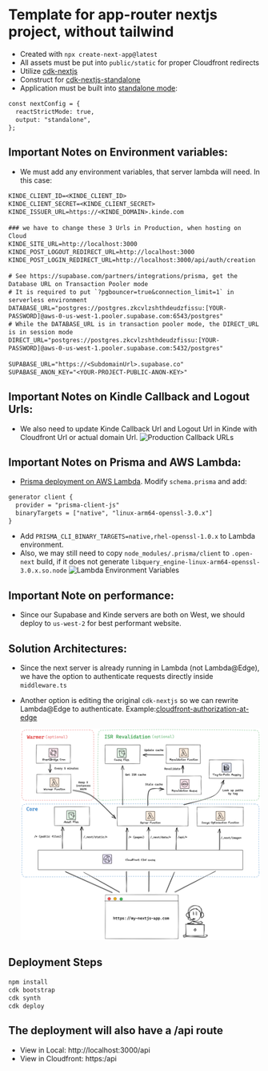 # Template for app-router nextjs project, without tailwind

- Created with `npx create-next-app@latest`
- All assets must be put into `public/static` for proper Cloudfront redirects
- Utilize [cdk-nextjs](https://github.com/jetbridge/cdk-nextjs)
- Construct for [cdk-nextjs-standalone](https://constructs.dev/packages/cdk-nextjs-standalone)
- Application must be built into [standalone mode](https://nextjs.org/docs/pages/api-reference/next-config-js/output):

```
const nextConfig = {
  reactStrictMode: true,
  output: "standalone",
};
```

## Important Notes on Environment variables:

- We must add any environment variables, that server lambda will need. In this case:

```env
KINDE_CLIENT_ID=<KINDE_CLIENT_ID>
KINDE_CLIENT_SECRET=<KINDE_CLIENT_SECRET>
KINDE_ISSUER_URL=https://<KINDE_DOMAIN>.kinde.com

### we have to change these 3 Urls in Production, when hosting on Cloud
KINDE_SITE_URL=http://localhost:3000
KINDE_POST_LOGOUT_REDIRECT_URL=http://localhost:3000
KINDE_POST_LOGIN_REDIRECT_URL=http://localhost:3000/api/auth/creation

# See https://supabase.com/partners/integrations/prisma, get the Database URL on Transaction Pooler mode
# It is required to put `?pgbouncer=true&connection_limit=1` in serverless environment
DATABASE_URL="postgres://postgres.zkcvlzshthdeudzfissu:[YOUR-PASSWORD]@aws-0-us-west-1.pooler.supabase.com:6543/postgres"
# While the DATABASE_URL is in transaction pooler mode, the DIRECT_URL is in session mode
DIRECT_URL="postgres://postgres.zkcvlzshthdeudzfissu:[YOUR-PASSWORD]@aws-0-us-west-1.pooler.supabase.com:5432/postgres"

SUPABASE_URL="https://<SubdomainUrl>.supabase.co"
SUPABASE_ANON_KEY="<YOUR-PROJECT-PUBLIC-ANON-KEY>"
```

## Important Notes on Kindle Callback and Logout Urls:

- We also need to update Kinde Callback Url and Logout Url in Kinde with Cloudfront Url or actual domain Url.
  ![Production Callback URLs](../images/AWSCloudfrontKindleCallback.png)

## Important Notes on Prisma and AWS Lambda:

- [Prisma deployment on AWS Lambda](https://www.prisma.io/docs/orm/prisma-client/deployment/serverless/deploy-to-aws-lambda). Modify `schema.prisma` and add:

```
generator client {
  provider = "prisma-client-js"
  binaryTargets = ["native", "linux-arm64-openssl-3.0.x"]
}
```

- Add `PRISMA_CLI_BINARY_TARGETS=native,rhel-openssl-1.0.x` to Lambda environment.
- Also, we may still need to copy `node_modules/.prisma/client` to `.open-next` build, if it does not generate `libquery_engine-linux-arm64-openssl-3.0.x.so.node`
  ![Lambda Environment Variables](../images/LambdaEnvironment.png)

## Important Note on performance:

- Since our Supabase and Kinde servers are both on West, we should deploy to `us-west-2` for best performant website.

## Solution Architectures:

- Since the next server is already running in Lambda (not Lambda@Edge), we have the option to authenticate requests directly inside `middleware.ts`
- Another option is editing the original `cdk-nextjs` so we can rewrite Lambda@Edge to authenticate. Example:[cloudfront-authorization-at-edge](https://github.com/aws-samples/cloudfront-authorization-at-edge)

  ![Next.js Serverless Architecture](architecture.png)

## Deployment Steps

```
npm install
cdk bootstrap
cdk synth
cdk deploy
```

## The deployment will also have a <baseUrl>/api route

- View in Local: http://localhost:3000/api
- View in Cloudfront: https:<CloudfrontURL>/api
